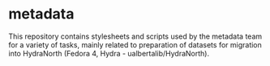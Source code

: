 # metadata
This repository contains stylesheets and scripts used by the metadata team for a variety of tasks, mainly related to preparation of datasets for migration into HydraNorth (Fedora 4, Hydra - ualbertalib/HydraNorth).
